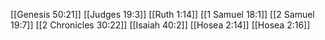 [[Genesis 50:21]]
[[Judges 19:3]]
[[Ruth 1:14]]
[[1 Samuel 18:1]]
[[2 Samuel 19:7]]
[[2 Chronicles 30:22]]
[[Isaiah 40:2]]
[[Hosea 2:14]]
[[Hosea 2:16]]
